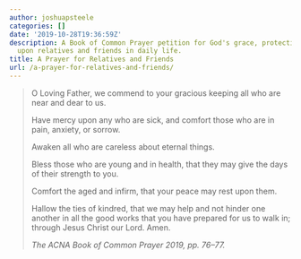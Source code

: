 ```yaml
---
author: joshuapsteele
categories: []
date: '2019-10-28T19:36:59Z'
description: A Book of Common Prayer petition for God's grace, protection, and blessing
  upon relatives and friends in daily life.
title: A Prayer for Relatives and Friends
url: /a-prayer-for-relatives-and-friends/
---
```


> O Loving Father, we commend to your gracious keeping all who are near and dear to us.
> 
> Have mercy upon any who are sick, and comfort those who are in pain, anxiety, or sorrow.
> 
> Awaken all who are careless about eternal things.
> 
> Bless those who are young and in health, that they may give the days of their strength to you.
> 
> Comfort the aged and infirm, that your peace may rest upon them.
> 
> Hallow the ties of kindred, that we may help and not hinder one another in all the good works that you have prepared for us to walk in; through Jesus Christ our Lord. Amen.
> 
> <cite>The ACNA Book of Common Prayer 2019, pp. 76–77.</cite>